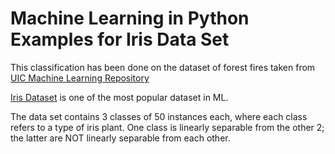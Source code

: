 # Machine Learning in Python Examples for Iris Data Set


This classification has been done on the dataset of forest fires taken from [UIC Machine Learning Repository](https://archive.ics.uci.edu/ml/index.php)


[Iris Dataset](https://archive.ics.uci.edu/ml/datasets/Iris) is one of the most popular dataset in ML.

The data set contains 3 classes of 50 instances each, where each class refers to a type of iris plant. One class is linearly separable from the other 2; the latter are NOT linearly separable from each other. 